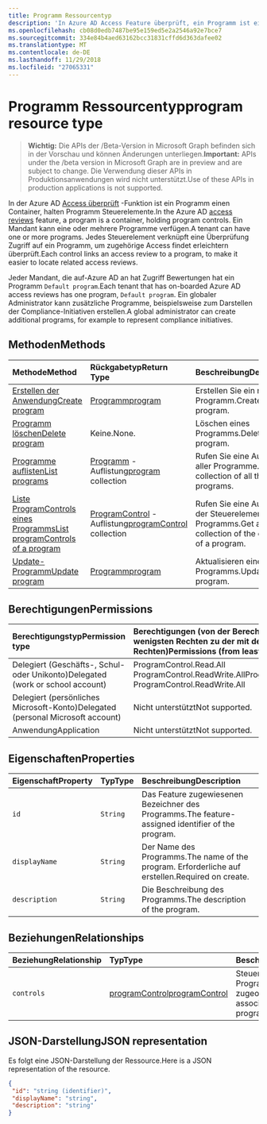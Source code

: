 ```yaml
---
title: Programm Ressourcentyp
description: 'In Azure AD Access Feature überprüft, ein Programm ist ein Container, Programm Steuerelemente halten. Ein Mandant kann eine oder mehrere Programme verfügen.  Jedes Steuerelement verknüpft eine Überprüfung Zugriff auf ein Programm, um zugehörige Access findet erleichtern überprüft.  '
ms.openlocfilehash: cb08d0edb7487be95e159ed5e2a2546a92e7bce7
ms.sourcegitcommit: 334e84b4aed63162bcc31831cffd6d363dafee02
ms.translationtype: MT
ms.contentlocale: de-DE
ms.lasthandoff: 11/29/2018
ms.locfileid: "27065331"
---
```

# <a name="program-resource-type"></a><span data-ttu-id="86c3c-105">Programm Ressourcentyp</span><span class="sxs-lookup"><span data-stu-id="86c3c-105">program resource type</span></span>

> <span data-ttu-id="86c3c-106">**Wichtig:** Die APIs der /Beta-Version in Microsoft Graph befinden sich in der Vorschau und können Änderungen unterliegen.</span><span class="sxs-lookup"><span data-stu-id="86c3c-106">**Important:** APIs under the /beta version in Microsoft Graph are in preview and are subject to change.</span></span> <span data-ttu-id="86c3c-107">Die Verwendung dieser APIs in Produktionsanwendungen wird nicht unterstützt.</span><span class="sxs-lookup"><span data-stu-id="86c3c-107">Use of these APIs in production applications is not supported.</span></span>

<span data-ttu-id="86c3c-108">In der Azure AD [Access überprüft](accessreviews-root.md) -Funktion ist ein Programm einen Container, halten Programm Steuerelemente.</span><span class="sxs-lookup"><span data-stu-id="86c3c-108">In the Azure AD [access reviews](accessreviews-root.md) feature, a program is a container, holding program controls.</span></span> <span data-ttu-id="86c3c-109">Ein Mandant kann eine oder mehrere Programme verfügen.</span><span class="sxs-lookup"><span data-stu-id="86c3c-109">A tenant can have one or more programs.</span></span>  <span data-ttu-id="86c3c-110">Jedes Steuerelement verknüpft eine Überprüfung Zugriff auf ein Programm, um zugehörige Access findet erleichtern überprüft.</span><span class="sxs-lookup"><span data-stu-id="86c3c-110">Each control links an access review to a program, to make it easier to locate related access reviews.</span></span>  

<span data-ttu-id="86c3c-111">Jeder Mandant, die auf-Azure AD an hat Zugriff Bewertungen hat ein Programm `Default program`.</span><span class="sxs-lookup"><span data-stu-id="86c3c-111">Each tenant that has on-boarded Azure AD access reviews has one program, `Default program`.</span></span>  <span data-ttu-id="86c3c-112">Ein globaler Administrator kann zusätzliche Programme, beispielsweise zum Darstellen der Compliance-Initiativen erstellen.</span><span class="sxs-lookup"><span data-stu-id="86c3c-112">A global administrator can create additional programs, for example to represent compliance initiatives.</span></span> 


## <a name="methods"></a><span data-ttu-id="86c3c-113">Methoden</span><span class="sxs-lookup"><span data-stu-id="86c3c-113">Methods</span></span>

| <span data-ttu-id="86c3c-114">Methode</span><span class="sxs-lookup"><span data-stu-id="86c3c-114">Method</span></span>           | <span data-ttu-id="86c3c-115">Rückgabetyp</span><span class="sxs-lookup"><span data-stu-id="86c3c-115">Return Type</span></span>    |<span data-ttu-id="86c3c-116">Beschreibung</span><span class="sxs-lookup"><span data-stu-id="86c3c-116">Description</span></span>|
|:---------------|:--------|:----------|
|[<span data-ttu-id="86c3c-117">Erstellen der Anwendung</span><span class="sxs-lookup"><span data-stu-id="86c3c-117">Create program</span></span>](../api/program-create.md) |   [<span data-ttu-id="86c3c-118">Programm</span><span class="sxs-lookup"><span data-stu-id="86c3c-118">program</span></span>](program.md)   |   <span data-ttu-id="86c3c-119">Erstellen Sie ein neues Programm.</span><span class="sxs-lookup"><span data-stu-id="86c3c-119">Create a new program.</span></span>|
|[<span data-ttu-id="86c3c-120">Programm löschen</span><span class="sxs-lookup"><span data-stu-id="86c3c-120">Delete program</span></span>](../api/program-delete.md) |   <span data-ttu-id="86c3c-121">Keine.</span><span class="sxs-lookup"><span data-stu-id="86c3c-121">None.</span></span>   |   <span data-ttu-id="86c3c-122">Löschen eines Programms.</span><span class="sxs-lookup"><span data-stu-id="86c3c-122">Delete a program.</span></span>|
|[<span data-ttu-id="86c3c-123">Programme auflisten</span><span class="sxs-lookup"><span data-stu-id="86c3c-123">List programs</span></span>](../api/program-list.md) |  <span data-ttu-id="86c3c-124">[Programm](program.md) -Auflistung</span><span class="sxs-lookup"><span data-stu-id="86c3c-124">[program](program.md) collection</span></span>|   <span data-ttu-id="86c3c-125">Rufen Sie eine Auflistung aller Programme.</span><span class="sxs-lookup"><span data-stu-id="86c3c-125">Get a collection of all the programs.</span></span>|
|[<span data-ttu-id="86c3c-126">Liste ProgramControls eines Programms</span><span class="sxs-lookup"><span data-stu-id="86c3c-126">List programControls of a program</span></span>](../api/program-listcontrols.md) |      <span data-ttu-id="86c3c-127">[ProgramControl](programcontrol.md) -Auflistung</span><span class="sxs-lookup"><span data-stu-id="86c3c-127">[programControl](programcontrol.md) collection</span></span>| <span data-ttu-id="86c3c-128">Rufen Sie eine Auflistung der Steuerelemente eines Programms.</span><span class="sxs-lookup"><span data-stu-id="86c3c-128">Get a collection of the controls of a program.</span></span>|
|[<span data-ttu-id="86c3c-129">Update-Programm</span><span class="sxs-lookup"><span data-stu-id="86c3c-129">Update program</span></span>](../api/program-update.md) |   [<span data-ttu-id="86c3c-130">Programm</span><span class="sxs-lookup"><span data-stu-id="86c3c-130">program</span></span>](program.md)|  <span data-ttu-id="86c3c-131">Aktualisieren eines Programms.</span><span class="sxs-lookup"><span data-stu-id="86c3c-131">Update a program.</span></span>|

## <a name="permissions"></a><span data-ttu-id="86c3c-132">Berechtigungen</span><span class="sxs-lookup"><span data-stu-id="86c3c-132">Permissions</span></span>

|<span data-ttu-id="86c3c-133">Berechtigungstyp</span><span class="sxs-lookup"><span data-stu-id="86c3c-133">Permission type</span></span>                        | <span data-ttu-id="86c3c-134">Berechtigungen (von der Berechtigung mit den wenigsten Rechten zu der mit den meisten Rechten)</span><span class="sxs-lookup"><span data-stu-id="86c3c-134">Permissions (from least to most privileged)</span></span>              |
|:--------------------------------------|:---------------------------------------------------------|
|<span data-ttu-id="86c3c-135">Delegiert (Geschäfts-, Schul- oder Unikonto)</span><span class="sxs-lookup"><span data-stu-id="86c3c-135">Delegated (work or school account)</span></span>     | <span data-ttu-id="86c3c-136">ProgramControl.Read.All ProgramControl.ReadWrite.All</span><span class="sxs-lookup"><span data-stu-id="86c3c-136">ProgramControl.Read.All, ProgramControl.ReadWrite.All</span></span> |
|<span data-ttu-id="86c3c-137">Delegiert (persönliches Microsoft-Konto)</span><span class="sxs-lookup"><span data-stu-id="86c3c-137">Delegated (personal Microsoft account)</span></span> | <span data-ttu-id="86c3c-138">Nicht unterstützt</span><span class="sxs-lookup"><span data-stu-id="86c3c-138">Not supported.</span></span> |
|<span data-ttu-id="86c3c-139">Anwendung</span><span class="sxs-lookup"><span data-stu-id="86c3c-139">Application</span></span>                            | <span data-ttu-id="86c3c-140">Nicht unterstützt</span><span class="sxs-lookup"><span data-stu-id="86c3c-140">Not supported.</span></span> |


## <a name="properties"></a><span data-ttu-id="86c3c-141">Eigenschaften</span><span class="sxs-lookup"><span data-stu-id="86c3c-141">Properties</span></span>
| <span data-ttu-id="86c3c-142">Eigenschaft</span><span class="sxs-lookup"><span data-stu-id="86c3c-142">Property</span></span>     | <span data-ttu-id="86c3c-143">Typ</span><span class="sxs-lookup"><span data-stu-id="86c3c-143">Type</span></span>   |<span data-ttu-id="86c3c-144">Beschreibung</span><span class="sxs-lookup"><span data-stu-id="86c3c-144">Description</span></span>|
|:---------------|:--------|:----------|
| `id`                        |`String`                              |  <span data-ttu-id="86c3c-145">Das Feature zugewiesenen Bezeichner des Programms.</span><span class="sxs-lookup"><span data-stu-id="86c3c-145">The feature-assigned identifier of the program.</span></span>                    |
| `displayName`               |`String`                              |  <span data-ttu-id="86c3c-146">Der Name des Programms.</span><span class="sxs-lookup"><span data-stu-id="86c3c-146">The name of the program.</span></span>  <span data-ttu-id="86c3c-147">Erforderliche auf erstellen.</span><span class="sxs-lookup"><span data-stu-id="86c3c-147">Required on create.</span></span>                  |
| `description`               |`String`                              |  <span data-ttu-id="86c3c-148">Die Beschreibung des Programms.</span><span class="sxs-lookup"><span data-stu-id="86c3c-148">The description of the program.</span></span>           |

## <a name="relationships"></a><span data-ttu-id="86c3c-149">Beziehungen</span><span class="sxs-lookup"><span data-stu-id="86c3c-149">Relationships</span></span>
| <span data-ttu-id="86c3c-150">Beziehung</span><span class="sxs-lookup"><span data-stu-id="86c3c-150">Relationship</span></span> | <span data-ttu-id="86c3c-151">Typ</span><span class="sxs-lookup"><span data-stu-id="86c3c-151">Type</span></span>   |<span data-ttu-id="86c3c-152">Beschreibung</span><span class="sxs-lookup"><span data-stu-id="86c3c-152">Description</span></span>|
|:---------------|:--------|:----------|
| `controls`                  |[<span data-ttu-id="86c3c-153">programControl</span><span class="sxs-lookup"><span data-stu-id="86c3c-153">programControl</span></span>](programcontrol.md) | <span data-ttu-id="86c3c-154">Steuerelemente, die das Programm zugeordnet.</span><span class="sxs-lookup"><span data-stu-id="86c3c-154">Controls associated with the program.</span></span> |

## <a name="json-representation"></a><span data-ttu-id="86c3c-155">JSON-Darstellung</span><span class="sxs-lookup"><span data-stu-id="86c3c-155">JSON representation</span></span>

<span data-ttu-id="86c3c-156">Es folgt eine JSON-Darstellung der Ressource.</span><span class="sxs-lookup"><span data-stu-id="86c3c-156">Here is a JSON representation of the resource.</span></span>

<!-- {
  "blockType": "resource",
  "optionalProperties": [

  ],
  "@odata.type": "microsoft.graph.program"
}-->

```json
{
 "id": "string (identifier)",
 "displayName": "string",
 "description": "string"
}

```

<!-- {
  "type": "#page.annotation",
  "description": "program resource",
  "keywords": "",
  "section": "documentation",
  "tocPath": ""
}-->